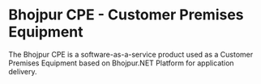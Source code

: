 # Bhojpur CPE - Customer Premises Equipment
The Bhojpur CPE is a software-as-a-service product used as a Customer Premises Equipment based on Bhojpur.NET Platform for application delivery.
